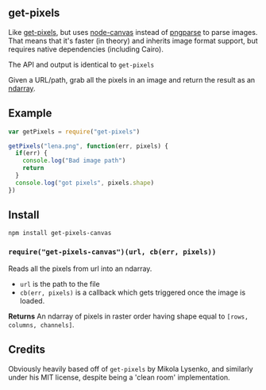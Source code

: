 ## get-pixels

Like [get-pixels](https://github.com/mikolalysenko/get-pixels), but uses
[node-canvas](https://github.com/learnboost/node-canvas) instead of
[pngparse](https://github.com/darkskyapp/pngparse) to parse images. That means
that it's faster (in theory) and inherits image format support, but
requires native dependencies (including Cairo).

The API and output is identical to `get-pixels`

Given a URL/path, grab all the pixels in an image and return the result
as an [ndarray](https://github.com/mikolalysenko/ndarray).

## Example

```javascript
var getPixels = require("get-pixels")

getPixels("lena.png", function(err, pixels) {
  if(err) {
    console.log("Bad image path")
    return
  }
  console.log("got pixels", pixels.shape)
})
```

## Install

    npm install get-pixels-canvas

### `require("get-pixels-canvas")(url, cb(err, pixels))`
Reads all the pixels from url into an ndarray.

* `url` is the path to the file
* `cb(err, pixels)` is a callback which gets triggered once the image is loaded.

**Returns** An ndarray of pixels in raster order having shape equal to `[rows, columns, channels]`.

## Credits

Obviously heavily based off of `get-pixels` by Mikola Lysenko, and similarly
under his MIT license, despite being a 'clean room' implementation.
